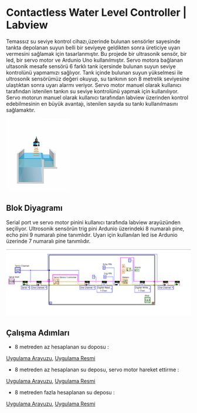 # Contactless Water Level Controller | Labview

Temassız su seviye kontrol cihazı,üzerinde bulunan sensörler sayesinde tankta depolanan suyun belli bir seviyeye geldikten sonra üreticiye uyarı vermesini sağlamak için tasarlanmıştır. Bu projede bir ultrasonik sensör, bir led, bir servo motor ve Ardunio Uno kullanılmıştır. Servo motora bağlanan ultasonik mesafe sensörü 6 farklı tank içersinde bulunan suyun seviye kontrolünü yapmamızı sağlıyor. Tank içinde bulunan suyun yükselmesi ile ultrosonik sensörümüz değeri okuyup, su tankının son 8 metrelik seviyesine ulaştıktan sonra uyarı alarmı veriyor. Servo motor manuel olarak kullanıcı tarafından istenilen tankın su seviye kontrolünü yapmak için kullanılıyor. Servo motorun manuel olarak kullanıcı tarafından labview üzerinden kontrol edebilmesinin en büyük avantajı,  istenilen sayıda su tankı kullanılmasını sağlamaktır.

![Controller](https://github.com/YavuzAktas/ContactlessWaterLevelControllerLabview/blob/master/images/image.png)

## Blok Diyagramı
Serial port ve servo motor pinini kullanıcı tarafında labview arayüzünden seçiliyor. Ultrosonik sensörün trig pini Ardunio üzerindeki 8 numaralı pine, echo pini 9 numaralı pine tanımlıdır. Uyarı için kullanılan led ise Ardunio üzerinde 7 numaralı pine tanımlıdır.  

![Block](https://github.com/YavuzAktas/ContactlessWaterLevelControllerLabview/blob/master/images/4.png)

## Çalışma Adımları
- 8 metreden az hesaplanan su doposu :

[Uygulama Arayuzu](https://github.com/YavuzAktas/ContactlessWaterLevelControllerLabview/blob/master/images/1.png), 
[Uygulama Resmi](https://github.com/YavuzAktas/ContactlessWaterLevelControllerLabview/blob/master/images/20220605_165643.jpg)

- 8 metreden az hesaplanan su deposu, servo motor hareket ettirme :

[Uygulama Arayuzu](https://github.com/YavuzAktas/ContactlessWaterLevelControllerLabview/blob/master/images/2.png), 
[Uygulama Resmi](https://github.com/YavuzAktas/ContactlessWaterLevelControllerLabview/blob/master/images/20220605_165707.jpg)

- 8 metreden fazla hesaplanan su deposu : 

[Uygulama Arayuzu](https://github.com/YavuzAktas/ContactlessWaterLevelControllerLabview/blob/master/images/3.png), 
[Uygulama Resmi](https://github.com/YavuzAktas/ContactlessWaterLevelControllerLabview/blob/master/images/20220605_165805.jpg)



